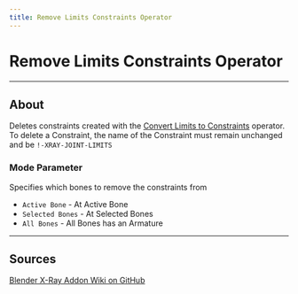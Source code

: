 ```yaml
---
title: Remove Limits Constraints Operator
---
```


# Remove Limits Constraints Operator

___

## About

Deletes constraints created with the [Convert Limits to Constraints](operator-convert-limits-to-constraints.md) operator. To delete a Constraint, the name of the Constraint must remain unchanged and be `!-XRAY-JOINT-LIMITS`

### Mode Parameter

Specifies which bones to remove the constraints from

- `Active Bone` - At Active Bone
- `Selected Bones` - At Selected Bones
- `All Bones` - All Bones has an Armature

___

## Sources

[Blender X-Ray Addon Wiki on GitHub](https://github.com/PavelBlend/blender-xray/wiki/Operator-Remove-Limits-Constraints#%D0%9E%D0%BF%D0%B5%D1%80%D0%B0%D1%82%D0%BE%D1%80-Remove-Limits-Constraints)
